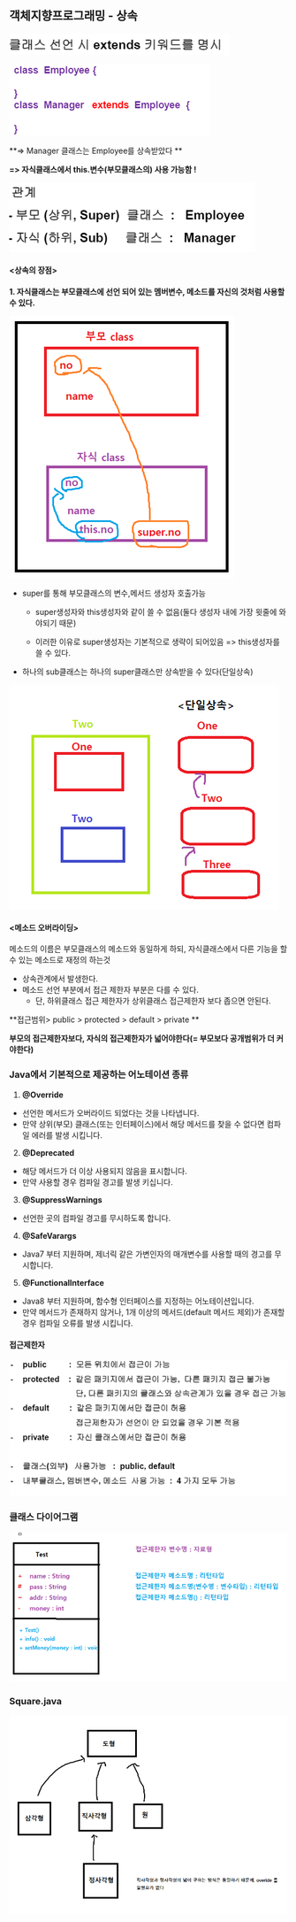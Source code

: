 ## 객체지향프로그래밍 - 상속 

![image-20210319102951011](image/image-20210319102951011.png)



![image-20210319102838307](image/image-20210319102838307.png)

**=> Manager 클래스는 Employee를 상속받았다 **

**=> 자식클래스에서  this.변수(부모클래스의) 사용 가능함 !**

![image-20210319102931109](image/image-20210319102931109.png)

#### <상속의 장점>

**1. 자식클래스는 부모클래스에 선언 되어 있는 멤버변수, 메소드를 자신의 것처럼 사용할 수 있다.**

![image-20210319104539387](image/image-20210319104539387.png)

- super를 통해 부모클래스의 변수,메서드 생성자 호출가능

  - super생성자와 this생성자와 같이 쓸 수 없음(둘다 생성자 내에 가장 윗줄에 와야되기 때문)

  - 이러한 이유로  super생성자는 기본적으로 생략이 되어있음 => this생성자를 쓸 수 있다.

- 하나의 sub클래스는 하나의 super클래스만 상속받을 수 있다(단일상속)

![image-20210319110807735](image/image-20210319110807735.png)

#### <메소드 오버라이딩>

메소드의 이름은 부모클래스의 메소드와 동일하게 하되, 자식클래스에서 다른 기능을 할 수 있는 메소드로 재정의 하는것

- 상속관계에서 발생한다.
- 메소드 선언 부분에서 접근 제한자 부분은 다를 수 있다.
  - 단, 하위클래스 접근 제한자가 상위클래스 접근제한자 보다 좁으면 안된다.

**접근범위> public > protected > default > private **

**부모의 접근제한자보다, 자식의 접근제한자가 넓어야한다(= 부모보다 공개범위가 더 커야한다)**





### Java에서 기본적으로 제공하는 어노테이션 종류

1. **@Override**

- 선언한 메서드가 오버라이드 되었다는 것을 나타냅니다.
- 만약 상위(부모) 클래스(또는 인터페이스)에서 해당 메서드를 찾을 수 없다면 컴파일 에러를 발생 시킵니다.

2. **@Deprecated**

- 해당 메서드가 더 이상 사용되지 않음을 표시합니다.
- 만약 사용할 경우 컴파일 경고를 발생 키십니다.

3. **@SuppressWarnings**

- 선언한 곳의 컴파일 경고를 무시하도록 합니다.

4. **@SafeVarargs**

- Java7 부터 지원하며, 제너릭 같은 가변인자의 매개변수를 사용할 때의 경고를 무시합니다.

5. **@FunctionalInterface**

- Java8 부터 지원하며, 함수형 인터페이스를 지정하는 어노테이션입니다.
- 만약 메서드가 존재하지 않거나, 1개 이상의 메서드(default 메서드 제외)가 존재할 경우 컴파일 오류를 발생 시킵니다.



#### 접근제한자

![image-20210319142804053](image/image-20210319142804053.png)

### 클래스 다이어그램

![image-20210319150628712](image/image-20210319150628712.png)

### Square.java  ###

![image-20210322093240425](image/image-20210322093240425.png)
